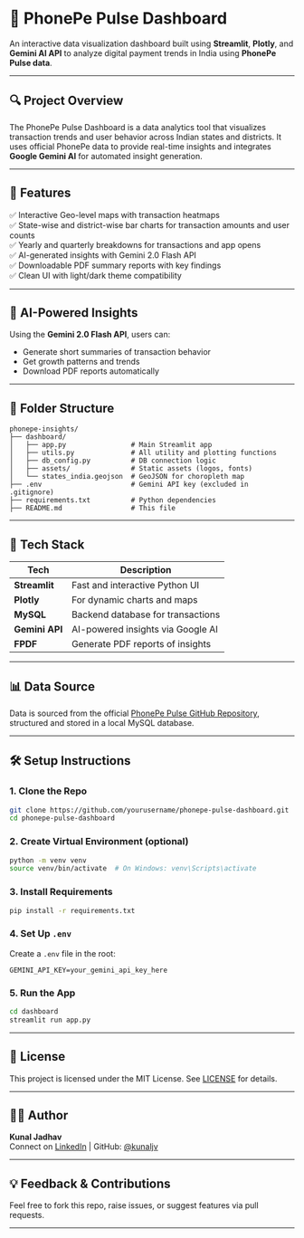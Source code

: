 # 📱 PhonePe Pulse Dashboard

An interactive data visualization dashboard built using **Streamlit**, **Plotly**, and **Gemini AI API** to analyze digital payment trends in India using **PhonePe Pulse data**.

---

## 🔍 Project Overview

The PhonePe Pulse Dashboard is a data analytics tool that visualizes transaction trends and user behavior across Indian states and districts. It uses official PhonePe data to provide real-time insights and integrates **Google Gemini AI** for automated insight generation.

---

## 🚀 Features

✅ Interactive Geo-level maps with transaction heatmaps  
✅ State-wise and district-wise bar charts for transaction amounts and user counts  
✅ Yearly and quarterly breakdowns for transactions and app opens  
✅ AI-generated insights with Gemini 2.0 Flash API  
✅ Downloadable PDF summary reports with key findings  
✅ Clean UI with light/dark theme compatibility

---

## 🧠 AI-Powered Insights

Using the **Gemini 2.0 Flash API**, users can:
- Generate short summaries of transaction behavior
- Get growth patterns and trends
- Download PDF reports automatically

---

## 📂 Folder Structure

```
phonepe-insights/
├── dashboard/
│   ├── app.py                # Main Streamlit app
│   ├── utils.py              # All utility and plotting functions
│   ├── db_config.py          # DB connection logic
│   ├── assets/               # Static assets (logos, fonts)
│   └── states_india.geojson  # GeoJSON for choropleth map
├── .env                      # Gemini API key (excluded in .gitignore)
├── requirements.txt          # Python dependencies
├── README.md                 # This file
```

---

## 🧪 Tech Stack

| Tech           | Description                         |
|----------------|-------------------------------------|
| **Streamlit**  | Fast and interactive Python UI      |
| **Plotly**     | For dynamic charts and maps         |
| **MySQL**      | Backend database for transactions   |
| **Gemini API** | AI-powered insights via Google AI   |
| **FPDF**       | Generate PDF reports of insights    |

---

## 📊 Data Source

Data is sourced from the official [PhonePe Pulse GitHub Repository](https://github.com/PhonePe/pulse), structured and stored in a local MySQL database.

---

## 🛠️ Setup Instructions

### 1. Clone the Repo

```bash
git clone https://github.com/yourusername/phonepe-pulse-dashboard.git
cd phonepe-pulse-dashboard
```

### 2. Create Virtual Environment (optional)

```bash
python -m venv venv
source venv/bin/activate  # On Windows: venv\Scripts\activate
```

### 3. Install Requirements

```bash
pip install -r requirements.txt
```

### 4. Set Up `.env`

Create a `.env` file in the root:

```env
GEMINI_API_KEY=your_gemini_api_key_here
```

### 5. Run the App

```bash
cd dashboard
streamlit run app.py
```

---

## 📜 License

This project is licensed under the MIT License. See [LICENSE](LICENSE) for details.

---

## 🙋‍♂️ Author

**Kunal Jadhav**  
Connect on [LinkedIn](https://www.linkedin.com/in/kunaljadhav007/) | GitHub: [@kunaljv](https://github.com/kunaljadhav007)

---

## 💡 Feedback & Contributions

Feel free to fork this repo, raise issues, or suggest features via pull requests.

---
